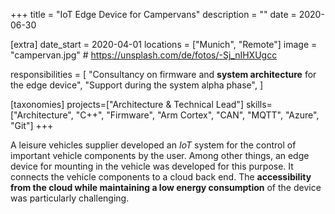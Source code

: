 +++
title = "IoT Edge Device for Campervans"
description = ""
date = 2020-06-30

[extra]
date_start = 2020-04-01
locations = ["Munich", "Remote"]
image = "campervan.jpg" # https://unsplash.com/de/fotos/-Sj_nIHXUgcc

responsibilities = [
    "Consultancy on firmware and **system architecture** for the edge device",
    "Support during the system alpha phase",
]

[taxonomies]
projects=["Architecture & Technical Lead"]
skills=["Architecture", "C++", "Firmware", "Arm Cortex", "CAN", "MQTT", "Azure", "Git"]
+++

A leisure vehicles supplier developed an *IoT* system for the control of important vehicle components by the user. Among other things, an edge device for mounting in the vehicle was developed for this purpose. It connects the vehicle components to a cloud back end. The **accessibility from the cloud while maintaining a low energy consumption** of the device was particularly challenging.
